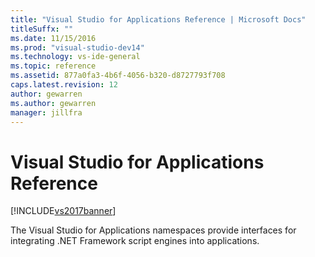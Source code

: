 ```yaml
---
title: "Visual Studio for Applications Reference | Microsoft Docs"
titleSuffx: ""
ms.date: 11/15/2016
ms.prod: "visual-studio-dev14"
ms.technology: vs-ide-general
ms.topic: reference
ms.assetid: 877a0fa3-4b6f-4056-b320-d8727793f708
caps.latest.revision: 12
author: gewarren
ms.author: gewarren
manager: jillfra
---
```

# Visual Studio for Applications Reference
[!INCLUDE[vs2017banner](../../includes/vs2017banner.md)]

The Visual Studio for Applications namespaces provide interfaces for integrating .NET Framework script engines into applications.
